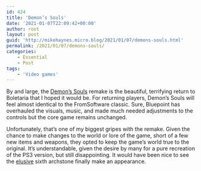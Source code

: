 ```yaml
---
id: 424
title: 'Demon’s Souls'
date: '2021-01-07T22:09:42+00:00'
author: root
layout: post
guid: 'http://mikehaynes.micro.blog/2021/01/07/demons-souls.html'
permalink: /2021/01/07/demons-souls/
categories:
    - Essential
    - Post
tags:
    - 'Video games'
---
```


By and large, the [Demon’s Souls](https://www.playstation.com/en-us/games/demons-souls/) remake is the beautiful, terrifying return to Boletaria that I hoped it would be. For returning players, Demon’s Souls will feel almost identical to the FromSoftware classic. Sure, Bluepoint has overhauled the visuals, music, and made much needed adjustments to the controls but the core game remains unchanged.

Unfortunately, that’s one of my biggest gripes with the remake. Given the chance to make changes to the world or lore of the game, short of a few new items and weapons, they opted to keep the game’s world true to the original. It’s understandable, given the desire by many for a pure recreation of the PS3 version, but still disappointing. It would have been nice to see the [elusive](https://demonssouls.fandom.com/wiki/Archstones) sixth archstone finally make an appearance.